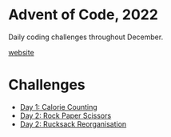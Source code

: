 # Advent of Code, 2022

Daily coding challenges throughout December.

[website](https://adventofcode.com/2022)

# Challenges

 - [Day 1: Calorie Counting](aoc01)
 - [Day 2: Rock Paper Scissors](aoc02)
 - [Day 2: Rucksack Reorganisation](aoc03)

